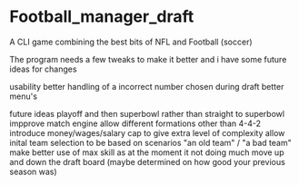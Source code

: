 # Football_manager_draft
A CLI game combining the best bits of NFL and Football (soccer)

The program needs a few tweaks to make it better and i have some future ideas for changes

usability
better handling of a incorrect number chosen during draft
better menu's

future ideas
playoff and then superbowl rather than straight to superbowl
impprove match engine
allow different formations other than 4-4-2
introduce money/wages/salary cap to give extra level of complexity
allow inital team selection to be based on scenarios "an old team" / "a bad team"
make better use of max skill as at the moment it not doing much
move up and down the draft board (maybe determined on how good your previous season was)
